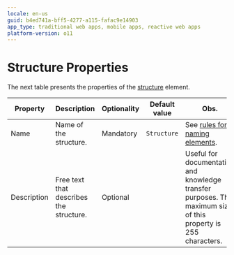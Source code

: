 ```yaml
---
locale: en-us
guid: b4ed741a-bff5-4277-a115-fafac9e14903
app_type: traditional web apps, mobile apps, reactive web apps
platform-version: o11
---
```


# Structure Properties

The next table presents the properties of the [structure](<../../../extensibility-and-integration/integration-studio/managing-extensions/structure-define.md>) element.  

|Property|Description|Optionality|Default value|Obs.|
|--- |--- |--- |--- |--- |
|Name|Name of the structure.|Mandatory|`Structure `|See [rules for naming elements](<../element-naming.md>).|
|Description|Free text that describes the structure.|Optional||Useful for documentation and knowledge transfer purposes. The maximum size of this property is 255 characters.|

